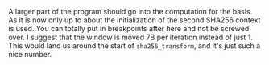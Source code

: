 A larger part of the program should go into the computation for the basis.  As
it is now only up to about the initialization of the second SHA256 context is
used.  You can totally put in breakpoints after here and not be screwed over. I
suggest that the window is moved 7B per iteration instead of just 1.  This would
land us around the start of `sha256_transform`, and it's just such a nice
number.
